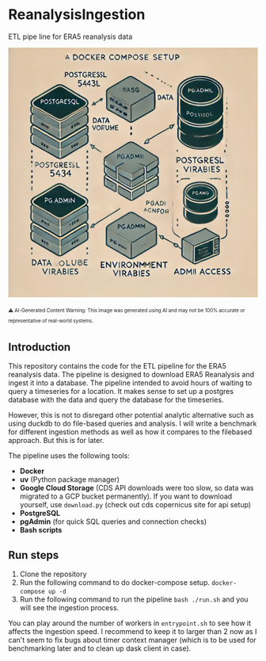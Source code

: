 # ReanalysisIngestion
ETL pipe line for ERA5 reanalysis data


![AI generated image](./data/images/aigenerated.png)

<sub><sup>⚠️ AI-Generated Content Warning: This image was generated using AI and may not be 100% accurate or representative of real-world systems.</sup></sub>

## Introduction

This repository contains the code for the ETL pipeline for the ERA5 reanalysis data. The pipeline is designed to download ERA5 Reanalysis and ingest it into a database. The pipeline intended to avoid hours of waiting to query a timeseries for a location. It makes sense to set up a postgres database with the data and query the database for the timeseries.

However, this is not to disregard other potential analytic alternative such as using duckdb to do file-based queries and analysis. I will write a benchmark for different ingestion methods as well as how it compares to the filebased approach. But this is for later.

The pipeline uses the following tools:

- **Docker**
- **uv** (Python package manager)
- **Google Cloud Storage** (CDS API downloads were too slow, so data was migrated to a GCP bucket permanently). If you want to download yourself, use `download.py` (check out cds copernicus  site for api setup)
- **PostgreSQL**
- **pgAdmin** (for quick SQL queries and connection checks)
- **Bash scripts**


## Run steps
1. Clone the repository
2. Run the following command to do docker-compose setup.
```docker-compose up -d```
3. Run the following command to run the pipeline
```bash ./run.sh``` and you will see the ingestion process.

You can play around the number of workers in `entrypoint.sh` to see how it affects the ingestion speed. I recommend to keep it to larger than 2 now as I can't seem to fix bugs about timer context manager (which is to be used for benchmarking later and to clean up dask client in case).
